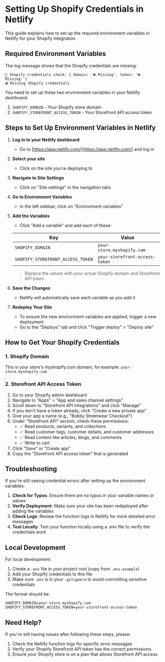 # Setting Up Shopify Credentials in Netlify

This guide explains how to set up the required environment variables in Netlify for your Shopify integration.

## Required Environment Variables

The log message shows that the Shopify credentials are missing:
```
🔑 Shopify credentials check: { domain: '❌ Missing', token: '❌ Missing' }
❌ Missing Shopify credentials
```

You need to set up these two environment variables in your Netlify dashboard:

1. `SHOPIFY_DOMAIN` - Your Shopify store domain
2. `SHOPIFY_STOREFRONT_ACCESS_TOKEN` - Your Storefront API access token

## Steps to Set Up Environment Variables in Netlify

1. **Log in to your Netlify dashboard**
   - Go to [https://app.netlify.com/](https://app.netlify.com/) and log in

2. **Select your site**
   - Click on the site you're deploying to

3. **Navigate to Site Settings**
   - Click on "Site settings" in the navigation tabs

4. **Go to Environment Variables**
   - In the left sidebar, click on "Environment variables"

5. **Add the Variables**
   - Click "Add a variable" and add each of these:
   
   | Key | Value |
   |-----|-------|
   | `SHOPIFY_DOMAIN` | `your-store.myshopify.com` |
   | `SHOPIFY_STOREFRONT_ACCESS_TOKEN` | `your-storefront-access-token` |

   > Replace the values with your actual Shopify domain and Storefront API token

6. **Save the Changes**
   - Netlify will automatically save each variable as you add it

7. **Redeploy Your Site**
   - To ensure the new environment variables are applied, trigger a new deployment
   - Go to the "Deploys" tab and click "Trigger deploy" > "Deploy site"

## How to Get Your Shopify Credentials

### 1. Shopify Domain

This is your store's myshopify.com domain, for example: `your-store.myshopify.com`

### 2. Storefront API Access Token

1. Go to your Shopify admin dashboard
2. Navigate to "Apps" > "App and sales channel settings"
3. Scroll down to "Storefront API integrations" and click "Manage"
4. If you don't have a token already, click "Create a new private app"
5. Give your app a name (e.g., "Bobby Streetwear Checkout")
6. Under "Storefront API" section, check these permissions:
   - ✅ Read products, variants, and collections
   - ✅ Read customer tags, customer details, and customer addresses
   - ✅ Read content like articles, blogs, and comments
   - ✅ Write to cart
7. Click "Save" or "Create app"
8. Copy the "Storefront API access token" that is generated

## Troubleshooting

If you're still seeing credential errors after setting up the environment variables:

1. **Check for Typos**: Ensure there are no typos in your variable names or values
2. **Verify Deployment**: Make sure your site has been redeployed after adding the variables
3. **Check Logs**: Review the function logs in Netlify for more detailed error messages
4. **Test Locally**: Test your function locally using a .env file to verify the credentials work

## Local Development

For local development:

1. Create a `.env` file in your project root (copy from `.env.example`)
2. Add your Shopify credentials to this file
3. Make sure `.env` is in your `.gitignore` to avoid committing sensitive credentials

The format should be:
```
SHOPIFY_DOMAIN=your-store.myshopify.com
SHOPIFY_STOREFRONT_ACCESS_TOKEN=your-storefront-access-token
```

## Need Help?

If you're still having issues after following these steps, please:

1. Check the Netlify function logs for specific error messages
2. Verify your Shopify Storefront API token has the correct permissions
3. Ensure your Shopify store is on a plan that allows Storefront API access